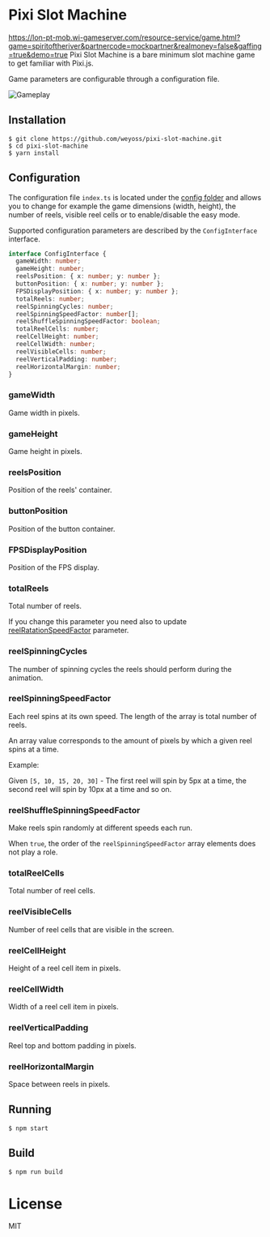 # Pixi Slot Machine
https://lon-pt-mob.wi-gameserver.com/resource-service/game.html?game=spiritoftheriver&partnercode=mockpartner&realmoney=false&gaffing=true&demo=true
Pixi Slot Machine is a bare minimum slot machine game to get familiar with Pixi.js. 

Game parameters are configurable through a configuration file.

![Gameplay](./screenshots/gameplay.gif?v=124)

## Installation

```
$ git clone https://github.com/weyoss/pixi-slot-machine.git
$ cd pixi-slot-machine
$ yarn install
```

## Configuration

The configuration file `index.ts` is located under the [config folder](./src/config) and allows you to change for 
example the game dimensions (width, height), the number of reels, visible reel cells or to enable/disable the easy mode.

Supported configuration parameters are described by the `ConfigInterface` interface.

```typescript
interface ConfigInterface {
  gameWidth: number;
  gameHeight: number;
  reelsPosition: { x: number; y: number };
  buttonPosition: { x: number; y: number };
  FPSDisplayPosition: { x: number; y: number };
  totalReels: number;
  reelSpinningCycles: number;
  reelSpinningSpeedFactor: number[];
  reelShuffleSpinningSpeedFactor: boolean;
  totalReelCells: number;
  reelCellHeight: number;
  reelCellWidth: number;
  reelVisibleCells: number;
  reelVerticalPadding: number;
  reelHorizontalMargin: number;
}
```

### gameWidth

Game width in pixels.

### gameHeight

Game height in pixels.

### reelsPosition 

Position of the reels' container.

### buttonPosition

Position of the button container.

### FPSDisplayPosition

Position of the FPS display.

### totalReels

Total number of reels. 

If you change this parameter you need also to update [reelRatationSpeedFactor](#reelrotationspeedfactor) parameter.

### reelSpinningCycles

The number of spinning cycles the reels should perform during the animation.

### reelSpinningSpeedFactor

Each reel spins at its own speed. The length of the array is total number of reels.
 
An array value corresponds to the amount of pixels by which a given reel spins at a time.

Example:

Given `[5, 10, 15, 20, 30]` - The first reel will spin by 5px at a time, the second reel will spin by 10px 
at a time and so on.

### reelShuffleSpinningSpeedFactor

Make reels spin randomly at different speeds each run.

When `true`, the order of the `reelSpinningSpeedFactor` array elements does not play a role.

### totalReelCells

Total number of reel cells.

### reelVisibleCells

Number of reel cells that are visible in the screen.

### reelCellHeight

Height of a reel cell item in pixels.

### reelCellWidth

Width of a reel cell item in pixels.

### reelVerticalPadding

Reel top and bottom padding in pixels. 

### reelHorizontalMargin

Space between reels in pixels.

## Running

```
$ npm start
```

## Build

```
$ npm run build
```

# License

MIT
